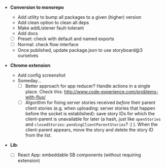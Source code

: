 - **Conversion to monorepo**
    * Add utility to bump all packages to a given (higher) version
    * Add clean option to clean all deps
    * Make addListener fault-tolerant
    * Add docs
    + [ ] Preset: check with default and named exports
    + [ ] Normal: check flow interface
    * Once published, update package.json to use storyboard@3 ourselves

- **Chrome extension**:
    + Add config screenshot
    + Someday...
        * [ ] Better approach for app reducer? Handle actions in a single place. Check this: http://www.code-experience.com/problems-with-flux/
        * [ ] Algorithm for fixing server stories received *before* their parent client stories (e.g. when uploading: server stories that happen before the socket is established): save story IDs for which the client-parent is unavailable for later (a hash, just like `openStories` and `closedStories`: `pendingClientParentStories`? :) ). When the client-parent appears, move the story and delete the story ID from the list.
- **Lib**:
    + [ ] React App: embeddable SB components (without requiring extension)
